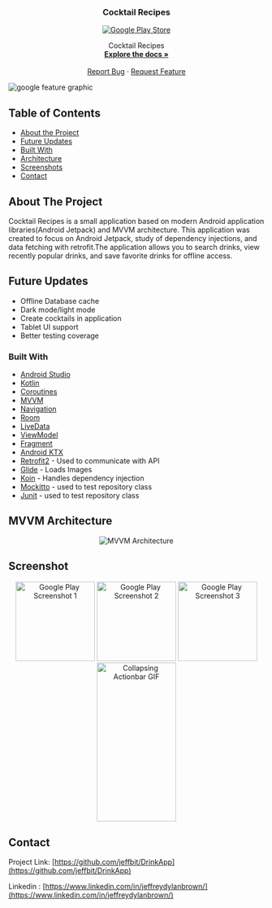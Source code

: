  <h3 align="center">Cocktail Recipes</h3>
 <p align = "center">
 <a href="https://play.google.com/store/apps/details?id=brown.jeff.cocktailapp"> 
<img src="https://user-images.githubusercontent.com/26611879/75366175-2c8ad200-5873-11ea-954e-0719977cc28b.png" alt="Google Play Store"> 
 </a>
 </p>



  <p align="center">
    Cocktail Recipes
    <br />
    <a href="https://github.com/jeffbit/DrinkApp"><strong>Explore the docs »</strong></a>
    <br />
    <br />
    <a href="https://github.com/jeffbit/DrinkApp/issues">Report Bug</a>
    ·
    <a href="https://github.com/jeffbit/DrinkApp/issues">Request Feature</a>
 
  </p>
</p>

![google feature graphic](https://user-images.githubusercontent.com/26611879/83340991-53eaa400-a293-11ea-9391-89442281b2f1.jpg)


<!-- TABLE OF CONTENTS -->
## Table of Contents

* [About the Project](#about-the-project)
* [Future Updates](#future-updates)
* [Built With](#built-with)
* [Architecture](#mvvm-architecture)
* [Screenshots](#screenshot)
* [Contact](#contact)



<!-- ABOUT THE PROJECT -->
## About The Project
<p>Cocktail Recipes is a small application based on modern Android application libraries(Android Jetpack) and MVVM architecture.
 This application was created to focus on Android Jetpack, study of dependency injections, and data fetching with retrofit.The application allows you to search drinks, view recently popular drinks, and save favorite drinks for offline access.  

</p>

<!--FUTURE UPDATES -->
## Future Updates
<ul>
 <li>Offline Database cache</li>
 <li>Dark mode/light mode</li>
 <li>Create cocktails in application</li>
 <li>Tablet UI support</li>
 <li>Better testing coverage</li>


</ul>




### Built With
* [Android Studio](https://developer.android.com/studio)
* [Kotlin](https://kotlinlang.org/)
* [Coroutines](https://kotlinlang.org/docs/reference/coroutines-overview.html)
* [MVVM](https://developer.android.com/jetpack/docs/guide)
* [Navigation](https://developer.android.com/guide/navigation)
* [Room](https://developer.android.com/topic/libraries/architecture/room)
* [LiveData](https://developer.android.com/topic/libraries/architecture/livedata) 
* [ViewModel](https://developer.android.com/topic/libraries/architecture/viewmodel)
* [Fragment](https://developer.android.com/guide/components/fragments)
* [Android KTX](https://developer.android.com/kotlin/ktx.html)
* [Retrofit2](https://github.com/square/retrofit) - Used to communicate with API
* [Glide](https://github.com/bumptech/glide) - Loads Images
* [Koin](https://insert-koin.io/) - Handles dependency injection 
* [Mockitto](https://github.com/nhaarman/mockito-kotlin) - used to test repository class
* [Junit](https://developer.android.com/training/testing/unit-testing/local-unit-tests) - used to test repository class


<!-- Architecture-->
## MVVM Architecture
<p align= "center">
<!-- IMAGES GO HERE -->
 <img alt="MVVM Architecture" src="https://user-images.githubusercontent.com/26611879/83455070-1eb89000-a412-11ea-8536-9354fb3827f2.png">



<!--- SCREENSHOTS -->
## Screenshot
<p align= "center">
<!-- IMAGES GO HERE -->
 <img width="156" alt="Google Play Screenshot 1" src="https://user-images.githubusercontent.com/26611879/83341121-9c569180-a294-11ea-860d-5fe8fc938b53.jpg">
 <img width="156" alt="Google Play Screenshot 2" src="https://user-images.githubusercontent.com/26611879/83341122-9d87be80-a294-11ea-93c1-42174fc40e64.jpg">
 <img width="156" alt="Google Play Screenshot 3" src="https://user-images.githubusercontent.com/26611879/86433068-86caf200-bcae-11ea-9b58-e85087aaa3b3.jpg">
  <img width="156" height = "312" alt="Collapsing Actionbar GIF" src="https://user-images.githubusercontent.com/26611879/83341181-38809880-a295-11ea-95d8-fbba17c8e2de.gif">
 </p>








<!-- CONTACT -->
## Contact

Project Link: [https://github.com/jeffbit/DrinkApp](https://github.com/jeffbit/DrinkApp)

Linkedin : [https://www.linkedin.com/in/jeffreydylanbrown/](https://www.linkedin.com/in/jeffreydylanbrown/)
<!-- Google Play Store : [https://play.google.com/store/apps/details?id=com.brown.jeff.iplocator](https://play.google.com/store/apps/details?id=com.brown.jeff.iplocator)-->












<!-- MARKDOWN LINKS & IMAGES -->
<!-- https://www.markdownguide.org/basic-syntax/#reference-style-links -->
[linkedin-url]: https://linkedin.com/in/jeffreydylanbrown
